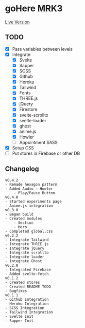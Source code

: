 # goHere MRK3

[Live Version](https://ghv3.herokuapp.com)

## TODO

-   [x] Pass variables between levels
-   [x] Integrate:
    -   [x] Svelte
    -   [x] Sapper
    -   [x] SCSS
    -   [x] Github
    -   [x] Heroku
    -   [x] Tailwind
    -   [x] Fonts
    -   [x] THREE.js
    -   [x] jQuery
    -   [x] Firestore
    -   [x] svelte-scrollto
    -   [x] svelte-loader
    -   [x] ghost
    -   [x] anime.js
    -   [x] Howler
    -   [ ] Appointment SASS
-   [x] Setup CSS
-   [ ] Put stores in Firebase or other DB

## Changelog

```
v0.4.2
- Remade hexagon pattern
- Added Audio - Howler
    - Play/Pause Button
v0.4.0
- Started experiments page
- Anime.js integration
v0.3.0
- Began build
- Created modules
    - Section
    - Hero
- Completed global.css
v0.2.2
- Integrate Tailwind
- Integrate THREE.js
- Integrate jQuery
- Integrate scrollto
- Integrate loader
- Integrate Ghost
v0.2.0
- Integrated Firebase
- Added svelte-fetch
v0.1.2
- Created stores
- Created README TODO
- Bugfixes
v0.1.1
- Github Integration
- Heroku Integration
- SCSS Integration
- Tailwind Integration
- Svelte Init
- Sapper Init
```
